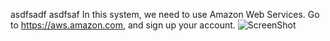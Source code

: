 asdfsadf asdfsaf
In this system, we need to use Amazon Web Services. Go to https://aws.amazon.com, and sign up your account.
  ![ScreenShot](https://raw.github.com/JunFeng1013/ComputerAvailability/Server/path)
